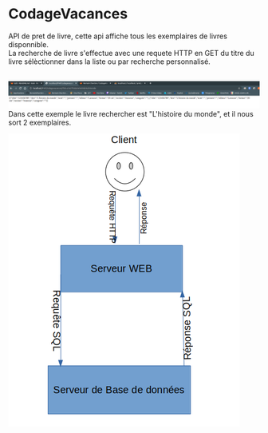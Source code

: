 # CodageVacances

API de pret de livre, cette api affiche tous les exemplaires de livres disponnible.<br>
La recherche de livre s'effectue avec une requete HTTP en GET du titre du livre sélèctionner dans la liste ou par recherche personnalisé. <br> <br>

![exemple](/assets/exemple.png)
Dans cette exemple le livre rechercher est "L'histoire du monde", et il nous sort 2 exemplaires.



![archi](/assets/archiAppli.png)
